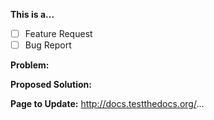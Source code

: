 <!-- Thanks for filing an issue! Before submitting, please fill in the following information. -->

<!--Required Information-->

**This is a...**
<!-- choose one by changing [ ] to [x] -->
- [ ] Feature Request
- [ ] Bug Report

**Problem:**


**Proposed Solution:**


**Page to Update:**
http://docs.testthedocs.org/...

<!--Optional Information (remove the comment tags around information you would like to include)-->

<!--Additional Information:-->
